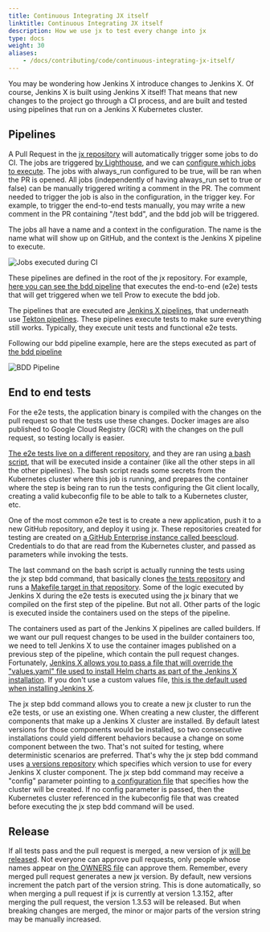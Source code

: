 ```yaml
---
title: Continuous Integrating JX itself
linktitle: Continuous Integrating JX itself
description: How we use jx to test every change into jx
type: docs
weight: 30
aliases:
    - /docs/contributing/code/continuous-integrating-jx-itself/
---
```


You may be wondering how Jenkins X introduce changes to Jenkins X. Of course, Jenkins X is built using Jenkins X itself! That means that new changes to the project go through a CI process, and are built and tested using pipelines that run on a Jenkins X Kubernetes cluster.

## Pipelines
A Pull Request in the [jx repository](https://github.com/jenkins-x/jx) will automatically trigger some jobs to do CI. The jobs are triggered [by Lighthouse](https://github.com/jenkins-x/lighthouse), and we can [configure which jobs to execute](https://github.com/jenkins-x/jx/blob/main/.lighthouse/jenkins-x/triggers.yaml). The jobs with always_run configured to be true, will be ran when the PR is opened. All jobs (independently of having always_run set to true or false) can be manually triggered writing a comment in the PR. The comment needed to trigger the job is also in the configuration, in the trigger key. For example, to trigger the end-to-end tests manually, you may write a new comment in the PR containing "/test bdd", and the bdd job will be triggered.

The jobs all have a name and a context in the configuration. The name is the name what will show up on GitHub, and the context is the Jenkins X pipeline to execute.

![Jobs executed during CI](/images/contribute/ci-jobs.png)

These pipelines are defined in the root of the jx repository. For example, [here you can see the bdd pipeline](https://github.com/jenkins-x/jx/blob/master/jenkins-x-bdd.yml) that executes the end-to-end (e2e) tests that will get triggered when we tell Prow to execute the bdd job.

The pipelines that are executed are [Jenkins X pipelines](/about/concepts/jenkins-x-pipelines/), that underneath use [Tekton pipelines](https://cloud.google.com/tekton/). These pipelines execute tests to make sure everything still works. Typically, they execute unit tests and functional e2e tests.

Following our bdd pipeline example, here are the steps executed as part of [the bdd pipeline](https://github.com/jenkins-x/jx/blob/master/jenkins-x-bdd.yml)

![BDD Pipeline](/images/contribute/bdd-pipeline.png)

## End to end tests
For the e2e tests, the application binary is compiled with the changes on the pull request so that the tests use these changes. Docker images are also published to Google Cloud Registry (GCR) with the changes on the pull request, so testing locally is easier.

[The e2e tests live on a different repository](https://github.com/jenkins-x/bdd-jx3), and they are ran using [a bash script](https://github.com/jx3-versions/jx/blob/master/jx/scripts/ci.sh), that will be executed inside a container (like all the other steps in all the other pipelines). The bash script reads some secrets from the Kubernetes cluster where this job is running, and prepares the container where the step is being ran to run the tests configuring the Git client locally, creating a valid kubeconfig file to be able to talk to a Kubernetes cluster, etc.

One of the most common e2e test is to create a new application, push it to a new GitHub repository, and deploy it using jx. These repositories created for testing are created on [a GitHub Enterprise instance called beescloud](https://github.beescloud.com/). Credentials to do that are read from the Kubernetes cluster, and passed as parameters while invoking the tests.

The last command on the bash script is actually running the tests using the jx step bdd command, that basically clones [the tests repository](https://github.com/jenkins-x/bdd-jx) and runs a [Makefile target in that repository](https://github.com/jenkins-x/bdd-jx/blob/master/Makefile). Some of the logic executed by Jenkins X during the e2e tests is executed using the jx binary that we compiled on the first step of the pipeline. But not all. Other parts of the logic is executed inside the containers used on the steps of the pipeline.

The containers used as part of the Jenkins X pipelines are called builders. If we want our pull request changes to be used in the builder containers too, we need to tell Jenkins X to use the container images published on a previous step of the pipeline, which contain the pull request changes. Fortunately, [Jenkins X allows you to pass a file that will override the "values.yaml" file used to install Helm charts as part of the Jenkins X installation](/docs/resources/guides/managing-jx/common-tasks/config/). If you don't use a custom values file, [this is the default used when installing Jenkins X](https://github.com/jenkins-x/jenkins-x-platform/blob/master/jenkins-x-platform/values.yaml).

The jx step bdd command allows you to create a new jx cluster to run the e2e tests, or use an existing one. When creating a new cluster, the different components that make up a Jenkins X cluster are installed. By default latest versions for those components would be installed, so two consecutive installations could yield different behaviors because a change on some component between the two. That's not suited for testing, where deterministic scenarios are preferred. That's why the jx step bdd command uses [a versions repository](https://github.com/jenkins-x/jenkins-x-versions) which specifies which version to use for every Jenkins X cluster component. The jx step bdd command may receive a "config" parameter pointing to [a configuration file](https://github.com/jenkins-x/jenkins-x-versions/blob/master/jx/bdd/tekton/cluster.yaml) that specifies how the cluster will be created. If no config parameter is passed, then the Kubernetes cluster referenced in the kubeconfig file that was created before executing the jx step bdd command will be used.

## Release
If all tests pass and the pull request is merged, a new version of jx [will be released](https://github.com/jenkins-x/jx/releases). Not everyone can approve pull requests, only people whose names appear on [the OWNERS file](https://github.com/jenkins-x/jx/blob/master/OWNERS) can approve them. Remember, every merged pull request generates a new jx version. By default, new versions increment the patch part of the version string. This is done automatically, so when merging a pull request if jx is currently at version 1.3.152, after merging the pull request, the version 1.3.53 will be released. But when breaking changes are merged, the minor or major parts of the version string may be manually increased.
